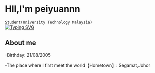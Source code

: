 # HII,I'm peiyuannn
`Student(University Technology Malaysia)`<br>
[![Typing SVG](https://readme-typing-svg.demolab.com?font=Jersey+15&pause=700&color=F7280B&center=true&vCenter=true&width=435&lines=I+am+currently+studying+;data+engineering+at+UTM)](https://git.io/typing-svg)
<br>

## About me
-Birthday: 21/08/2005

-The place where I first meet the world【Hometown】: Segamat,Johor
<br/>
